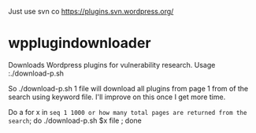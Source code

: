 Just use svn co https://plugins.svn.wordpress.org/

wpplugindownloader
==================

Downloads Wordpress plugins for vulnerability research.
Usage :./download-p.sh <pagenumber> <searchstring>

So ./download-p.sh 1 file
will download all plugins from page 1 from of the search using keyword file.  I'll improve on this once I get more time.

Do a for x in `seq 1 1000 or how many total pages are returned from the search`; do ./download-p.sh $x file ; done

